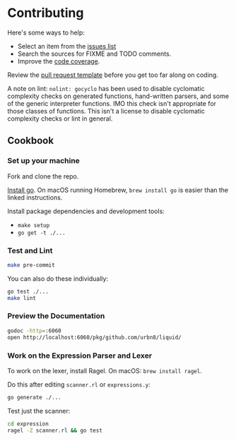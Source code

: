 # Contributing

Here's some ways to help:

* Select an item from the [issues list](https://github.com/urbn8/liquid/issues)
* Search the sources for FIXME and TODO comments.
* Improve the [code coverage](https://coveralls.io/github/osteele/liquid?branch=master).

Review the [pull request template](https://github.com/urbn8/liquid/blob/master/.github/PULL_REQUEST_TEMPLATE.md) before you get too far along on coding.

A note on lint: `nolint: gocyclo` has been used to disable cyclomatic complexity checks on generated functions, hand-written parsers, and some of the generic interpreter functions. IMO this check isn't appropriate for those classes of functions. This isn't a license to disable cyclomatic complexity checks or lint in general.

## Cookbook

### Set up your machine

Fork and clone the repo.

[Install go](https://golang.org/doc/install#install). On macOS running Homebrew, `brew install go` is easier than the linked instructions.

Install package dependencies and development tools:

* `make setup`
* `go get -t ./...`

### Test and Lint

```bash
make pre-commit
```

You can also do these individually:

```bash
go test ./...
make lint
```

### Preview the Documentation

```bash
godoc -http=:6060
open http://localhost:6060/pkg/github.com/urbn8/liquid/
```

### Work on the Expression Parser and Lexer

To work on the lexer, install Ragel. On macOS: `brew install ragel`.

Do this after editing `scanner.rl` or `expressions.y`:

```bash
go generate ./...
```

Test just the scanner:

```bash
cd expression
ragel -Z scanner.rl && go test
```
